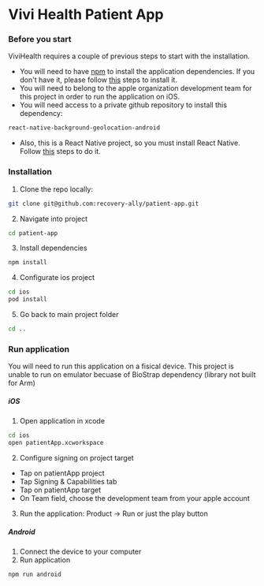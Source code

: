 # Vivi Health Patient App

### Before you start

ViviHealth requires a couple of previous steps to start with the installation. 

- You will need to have [npm](https://www.npmjs.com/) to install the application dependencies. If you don't have it, please follow [this](https://www.npmjs.com/get-npm)  steps to install it.
- You will need to belong to the apple organization development team for this project in order to run the application on iOS. 
- You will need access to a private github repository to install this dependency:
```sh
react-native-background-geolocation-android
```
- Also, this is a React Native project, so you must install React Native. Follow [this](https://facebook.github.io/react-native/docs/getting-started.html#content) steps to do it.

### Installation

1. Clone the repo locally:

```sh
git clone git@github.com:recovery-ally/patient-app.git
```

2. Navigate into project
```sh
cd patient-app
```

3. Install dependencies
```sh
npm install
```

4. Configurate ios project
```sh
cd ios
pod install
```

5. Go back to main project folder
```sh
cd ..
```

### Run application
You will need to run this application on a fisical device. This project is unable to run on emulator becuase of BioStrap dependency (library not built for Arm)
##### iOS ###
1. Open application in xcode
```sh
cd ios
open patientApp.xcworkspace
```

2. Configure signing on project target
-  Tap on patientApp project
- Tap Signing & Capabilities tab
- Tap on patientApp target
- On Team field, choose the development team from your apple account

3. Run the application: Product -> Run or just the play button

##### Android ###

1. Connect the device to your computer
2. Run application
```sh
npm run android
```
